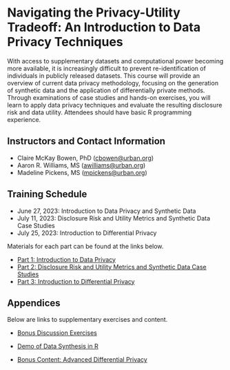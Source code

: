 # Navigating the Privacy-Utility Tradeoff: An Introduction to Data Privacy Techniques

With access to supplementary datasets and computational power becoming more available, it is increasingly difficult to prevent re-identification of individuals in publicly released datasets. This course will provide an overview of current data privacy methodology, focusing on the generation of synthetic data and the application of differentially private methods. Through examinations of case studies and hands-on exercises, you will learn to apply data privacy techniques and evaluate the resulting disclosure risk and data utility. Attendees should have basic R programming experience.

## Instructors and Contact Information

* Claire McKay Bowen, PhD (cbowen@urban.org)
* Aaron R. Williams, MS (awilliams@urban.org)
* Madeline Pickens, MS (mpickens@urban.org)

## Training Schedule

* June 27, 2023: Introduction to Data Privacy and Synthetic Data
* July 11, 2023: Disclosure Risk and Utility Metrics and Synthetic Data Case Studies
* July 25, 2023: Introduction to Differential Privacy

Materials for each part can be found at the links below.

* [Part 1: Introduction to Data Privacy](https://ui-research.github.io/irs-data-privacy-trainings-2023/lessons/01_introduction_to_data_privacy)
* [Part 2: Disclosure Risk and Utility Metrics and Synthetic Data Case Studies](https://ui-research.github.io/irs-data-privacy-trainings-2023/lessons/02_disclosure_utility_metrics_case_studies)
* [Part 3: Introduction to Differential Privacy]()

## Appendices

Below are links to supplementary exercises and content.

* [Bonus Discussion Exercises](https://ui-research.github.io/irs-data-privacy-trainings-2023/lessons/04_exercises)

* [Demo of Data Synthesis in R](https://ui-research.github.io/irs-data-privacy-trainings-2023/lessons/05_synthesis_demo)

* [Bonus Content: Advanced Differential Privacy](https://ui-research.github.io/irs-data-privacy-trainings-2023/lessons/06_advanced_differential_privacy)
